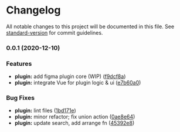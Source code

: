 # Changelog

All notable changes to this project will be documented in this file. See [standard-version](https://github.com/conventional-changelog/standard-version) for commit guidelines.

### 0.0.1 (2020-12-10)


### Features

* **plugin:** add figma plugin core (WIP) ([f9dcf8a](https://github.com/gorango/glyphs/commit/f9dcf8a15092b62382ec661784d70f3fcc78c330))
* **plugin:** integrate Vue for plugin logic & ui ([e7b60a0](https://github.com/gorango/glyphs/commit/e7b60a091668e16482f9c48e0fcba726338fc08d))


### Bug Fixes

* **plugin:** lint files ([1bd171e](https://github.com/gorango/glyphs/commit/1bd171e84f030cb25445e80cc34e0683a0e1f5c4))
* **plugin:** minor refactor; fix union action ([0ae8e64](https://github.com/gorango/glyphs/commit/0ae8e646292c55ee4e5472fb94556b968f39a350))
* **plugin:** update search, add arrange fn ([45392e8](https://github.com/gorango/glyphs/commit/45392e82b179ad9191a35d9adc03ef77515852e6))
